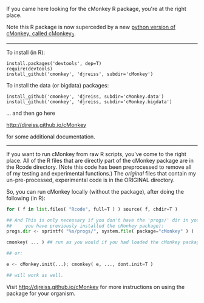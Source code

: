 If you came here looking for the cMonkey R package, you're at the right place.

Note this R package is now superceded by a new [python version of cMonkey, called cMonkey<sub>2</sub>](https://github.com/baliga-lab/cMonkey2).

<!--https://github.com/dreiss-isb/cmonkey/blob/master/cMonkey_4.9.10.tar.gz?raw=true-->


*****

To install (in R):

```
install.packages('devtools', dep=T)
require(devtools)
install_github('cmonkey', 'djreiss', subdir='cMonkey')
```

To install the data (or bigdata) packages:

```
install_github('cmonkey', 'djreiss, subdir='cMonkey.data')
install_github('cmonkey', 'djreiss, subdir='cMonkey.bigdata')
```

... and then go here 

<!--http://baliga.systemsbiology.net/cmonkey -->
http://djreiss.github.io/cMonkey

for some additional documentation.

---

If you want to run cMonkey from raw R scripts, you've come to the right place. All of the R files that are directly part of the cMonkey package are in the Rcode directory. (Note this code has been preprocessed to remove all of my testing and experimental functions.) The *original* files that contain my un-pre-processed, experimental code is in the ORIGINAL directory. 

So, you can run cMonkey locally (without the package), after doing the following (in R):

```python
for ( f in list.files( "Rcode", full=T ) ) source( f, chdir=T )

## And This is only necessary if you don't have the 'progs/' dir in your current dir (and will only work if
##     you have previously installed the cMonkey package):
progs.dir <- sprintf( "%s/progs/", system.file( package="cMonkey" ) )

cmonkey( ... ) ## run as you would if you had loaded the cMonkey package

## or:

e <- cMonkey.init(...); cmonkey( e, ..., dont.init=T )

## will work as well.
```

Visit http://djreiss.github.io/cMonkey for more instructions on using the package for your organism.


